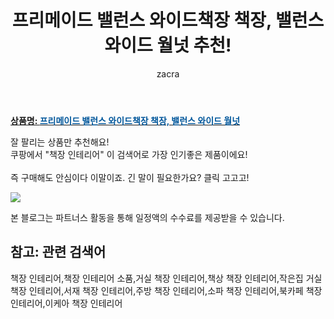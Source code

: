 ﻿---
layout: post
title:  "프리메이드 밸런스 와이드책장 책장, 밸런스 와이드 월넛 추천!"
author: zacra
categories: [ 아이템 ]
tags: [책장 인테리어,책장 인테리어 소품,거실 책장 인테리어,책상 책장 인테리어,작은집 거실 책장 인테리어,서재 책장 인테리어,주방 책장 인테리어,소파 책장 인테리어,북카페 책장 인테리어,이케아 책장 인테리어]
image: https://static.coupangcdn.com/image/vendor_inventory/images/2017/11/02/16/7/21d72ddc-51f6-4587-883e-d354dbd0d1c2.jpg 
description: "쿠팡에서 책장 인테리어 관련 상품으로 가장 잘팔리는 제품 중 하나라는 사실!!."
rating: 4.5
---

<a href="https://link.coupang.com/re/AFFSDP?lptag=AF8407795&pageKey=45153935&itemId=161575387&vendorItemId=3380990721&traceid=V0-153-277ed6f204b858a6"><b>상품명: <font color='#01579B'>프리메이드 밸런스 와이드책장 책장, 밸런스 와이드 월넛</font></b></a>

잘 팔리는 상품만 추천해요!<br/>
쿠팡에서 "책장 인테리어" 이 검색어로 가장 인기좋은 제품이에요!<br/><br/>
즉 구매해도 안심이다 이말이죠. 긴 말이 필요한가요? 클릭 고고고! <br/>



<a href="https://link.coupang.com/re/AFFSDP?lptag=AF8407795&pageKey=45153935&itemId=161575387&vendorItemId=3380990721&traceid=V0-153-277ed6f204b858a6"><img src="https://thumbnail7.coupangcdn.com/thumbnails/remote/q89/image/vendor_inventory/images/2018/12/31/8/3/abb1da9c-5520-4534-9967-0ebd2880421f.jpg"></a> 

본 블로그는 파트너스 활동을 통해 일정액의 수수료를 제공받을 수 있습니다.

## 참고: 관련 검색어    
책장 인테리어,책장 인테리어 소품,거실 책장 인테리어,책상 책장 인테리어,작은집 거실 책장 인테리어,서재 책장 인테리어,주방 책장 인테리어,소파 책장 인테리어,북카페 책장 인테리어,이케아 책장 인테리어